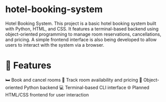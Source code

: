 # hotel-booking-system
Hotel Booking System. This project is a basic hotel booking system built with Python, HTML, and CSS. It features a terminal-based backend using object-oriented programming to manage room reservations, cancellations, and pricing. A simple frontend interface is also being developed to allow users to interact with the system via a browser.

<h1> 🚀 Features </h1>
<p> 🛏️ Book and cancel rooms
📅 Track room availability and pricing
🧠 Object-oriented Python backend
💻 Terminal-based CLI interface
🌐 Planned HTML/CSS frontend for user interaction </p>
